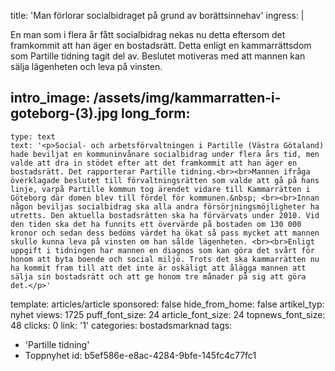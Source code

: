title: 'Man förlorar socialbidraget på grund av borättsinnehav'
ingress: |
  <p>En man som i flera år fått socialbidrag nekas nu detta eftersom det framkommit att han äger en bostadsrätt. Detta enligt en kammarrättsdom som Partille tidning tagit del av. Beslutet motiveras med att mannen kan sälja lägenheten och leva på vinsten.
  </p>
  
intro_image: /assets/img/kammarratten-i-goteborg-(3).jpg
long_form:
  -
    type: text
    text: '<p>Social- och arbetsförvaltningen i Partille (Västra Götaland) hade beviljat en kommuninvånare socialbidrag under flera års tid, men valde att dra in stödet efter att det framkommit att han äger en bostadsrätt. Det rapporterar Partille tidning.<br><br>Mannen ifråga överklagade beslutet till förvaltningsrätten som valde att gå på hans linje, varpå Partille kommun tog ärendet vidare till Kammarrätten i Göteborg där domen blev till fördel för kommunen.&nbsp; <br><br>Innan någon beviljas socialbidrag ska alla andra försörjningsmöjligheter ha utretts. Den aktuella bostadsrätten ska ha förvärvats under 2010. Vid den tiden ska det ha funnits ett övervärde på bostaden om 130 000 kronor och sedan dess bedöms värdet ha ökat så pass mycket att mannen skulle kunna leva på vinsten om han sålde lägenheten. <br><br>Enligt uppgift i tidningen har mannen en diagnos som kan göra det svårt för honom att byta boende och social miljö. Trots det ska kammarrätten nu ha kommit fram till att det inte är oskäligt att ålägga mannen att sälja sin bostadsrätt och att ge honom tre månader på sig att göra det.</p>'
template: articles/article
sponsored: false
hide_from_home: false
artikel_typ: nyhet
views: 1725
puff_font_size: 24
article_font_size: 24
topnews_font_size: 48
clicks: 0
link: '1'
categories: bostadsmarknad
tags:
  - 'Partille tidning'
  - Toppnyhet
id: b5ef586e-e8ac-4284-9bfe-145fc4c77fc1
